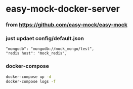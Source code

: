 # easy-mock-docker-server

### from https://github.com/easy-mock/easy-mock

### just updaet config/default.json

```
"mongodb": "mongodb://mock_mongo/test",
"redis host": "mock_redis",
```

### docker-compose

```sh
docker-compose up -d
docker-compose logs -f
```

